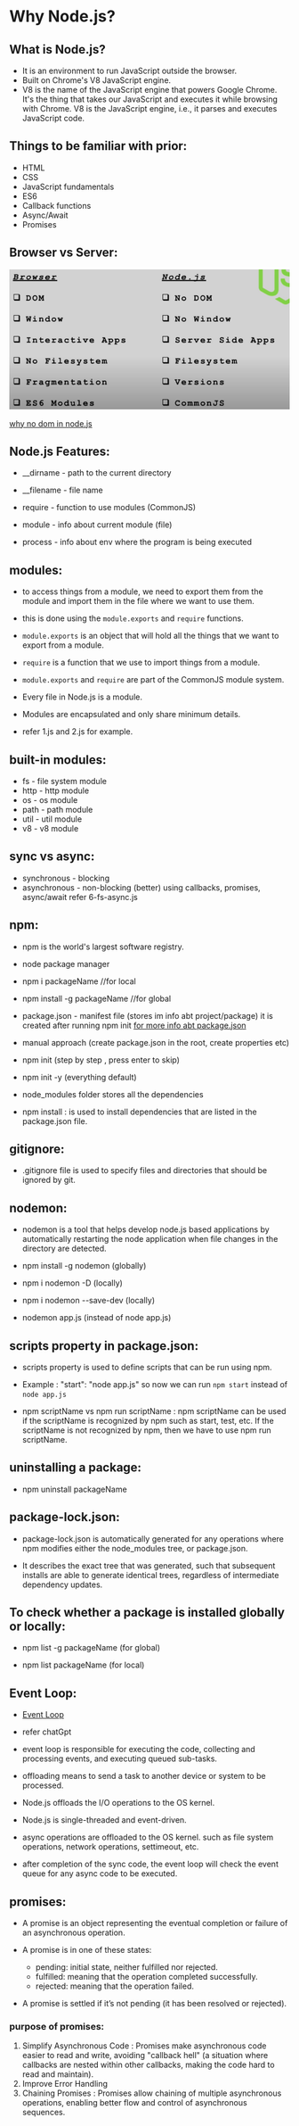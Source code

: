 # Why Node.js?

## What is Node.js?
- It is an environment to run JavaScript outside the browser.
- Built on Chrome's V8 JavaScript engine.
- V8 is the name of the JavaScript engine that powers Google Chrome. It's the thing that takes our JavaScript and executes it while browsing with Chrome. V8 is the JavaScript engine, i.e., it parses and executes JavaScript code.

## Things to be familiar with prior:
- HTML
- CSS
- JavaScript fundamentals
- ES6
- Callback functions
- Async/Await
- Promises

## Browser vs Server:
![Browser vs Server](images/browser_vs_server.png)

[why no dom in node.js](https://stackoverflow.com/questions/6657216/why-doesnt-node-js-have-a-native-dom#:~:text=Javascript%20as%20a%20language%20is,Hence%20no%20DOM.&text=Node%20is%20a%20runtime%20environment,a%20DOM%20like%20a%20browser.)

## Node.js Features:
- __dirname - path to the current directory

- __filename - file name

- require - function to use modules (CommonJS)

- module - info about current module (file)

- process - info about env where the program is being executed

## modules:
- to access things from a module, we need to export them from the module and import them in the file where we want to use them.

- this is done using the `module.exports` and `require` functions.

- `module.exports` is an object that will hold all the things that we want to export from a module.

- `require` is a function that we use to import things from a module.

- `module.exports` and `require` are part of the CommonJS module system.

- Every file in Node.js is a module.

- Modules are encapsulated and only share minimum details.

- refer 1.js and 2.js for example.

## built-in modules:

- fs - file system module
- http - http module
- os - os module
- path - path module
- util - util module
- v8 - v8 module

## sync vs async:

- synchronous - blocking
- asynchronous - non-blocking (better) using callbacks, promises, async/await refer 6-fs-async.js

## npm:

- npm is the world's largest software registry.

- node package manager

- npm i packageName     //for local

- npm install -g packageName     //for global

- package.json - manifest file (stores im info abt project/package) it is created after running npm init [for more info abt package.json](https://nodesource.com/blog/the-basics-of-package-json/)

- manual approach (create package.json in the root, create properties etc)

- npm init (step by step , press enter to skip)

- npm init -y  (everything default)

- node_modules folder stores all the dependencies

- npm install : is used to install dependencies that are listed in the package.json file.

## gitignore:

- .gitignore file is used to specify files and directories that should be ignored by git.

## nodemon:

- nodemon is a tool that helps develop node.js based applications by automatically restarting the node application when file changes in the directory are detected.

- npm install -g nodemon (globally)

- npm i nodemon -D (locally)

- npm i nodemon --save-dev (locally)

- nodemon app.js (instead of node app.js)

## scripts property in package.json:

- scripts property is used to define scripts that can be run using npm.

- Example : "start": "node app.js" so now we can run `npm start` instead of `node app.js`

- npm scriptName vs npm run scriptName : npm scriptName can be used if the scriptName is recognized by npm such as start, test, etc. If the scriptName is not recognized by npm, then we have to use npm run scriptName.

## uninstalling a package:

- npm uninstall packageName

## package-lock.json:

- package-lock.json is automatically generated for any operations where npm modifies either the node_modules tree, or package.json.

- It describes the exact tree that was generated, such that subsequent installs are able to generate identical trees, regardless of intermediate dependency updates.


## To check whether a package is installed globally or locally:

- npm list -g packageName (for global)

- npm list packageName (for local)

 ## Event Loop:

 - [Event Loop](https://nodejs.org/en/docs/guides/event-loop-timers-and-nexttick/)

- refer chatGpt

- event loop is responsible for executing the code, collecting and processing events, and executing queued sub-tasks.

- offloading means to send a task to another device or system to be processed.

- Node.js offloads the I/O operations to the OS kernel.

- Node.js is single-threaded and event-driven.

- async operations are offloaded to the OS kernel. such as file system operations, network operations, settimeout, etc.

- after completion of the sync code, the event loop will check the event queue for any async code to be executed.


## promises:

- A promise is an object representing the eventual completion or failure of an asynchronous operation.

- A promise is in one of these states:
  - pending: initial state, neither fulfilled nor rejected.
  - fulfilled: meaning that the operation completed successfully.
  - rejected: meaning that the operation failed.

- A promise is settled if it’s not pending (it has been resolved or rejected).

### purpose of promises:
1. Simplify Asynchronous Code : 
    Promises make asynchronous code easier to read and write, avoiding "callback hell" (a situation where callbacks are nested within other callbacks, making the code hard to read and maintain).
2. Improve Error Handling
3. Chaining Promises : 
    Promises allow chaining of multiple asynchronous operations, enabling better flow and control of asynchronous sequences.
